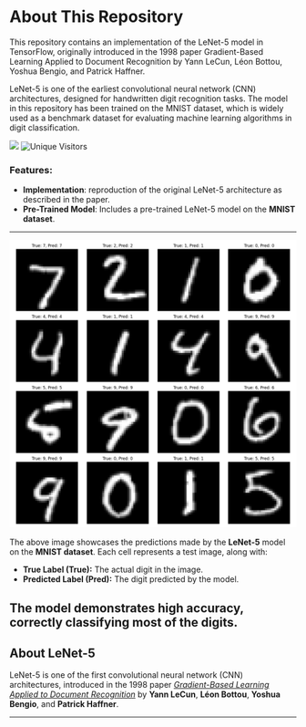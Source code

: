 # About This Repository

This repository contains an implementation of the LeNet-5 model in TensorFlow, originally introduced in the 1998 paper Gradient-Based Learning Applied to Document Recognition by Yann LeCun, Léon Bottou, Yoshua Bengio, and Patrick Haffner.

LeNet-5 is one of the earliest convolutional neural network (CNN) architectures, designed for handwritten digit recognition tasks. The model in this repository has been trained on the MNIST dataset, which is widely used as a benchmark dataset for evaluating machine learning algorithms in digit classification. 

![](https://komarev.com/ghpvc/?username=LadyAmely&color=green)  ![Unique Visitors](https://visitor-badge.laobi.icu/badge?page_id=LadyAmely.LeNet-5-tensorflow)

### Features:
- **Implementation**: reproduction of the original LeNet-5 architecture as described in the paper.
- **Pre-Trained Model**: Includes a pre-trained LeNet-5 model on the **MNIST dataset**.
---
![MNIST](https://github.com/LadyAmely/LeNet-5-tensorflow/blob/master/plots/mnist_predictions_visualization.png)

The above image showcases the predictions made by the **LeNet-5** model on the **MNIST dataset**. Each cell represents a test image, along with:

- **True Label (True):** The actual digit in the image.
- **Predicted Label (Pred):** The digit predicted by the model.

The model demonstrates high accuracy, correctly classifying most of the digits. 
---
## About LeNet-5

LeNet-5 is one of the first convolutional neural network (CNN) architectures, introduced in the 1998 paper [*Gradient-Based Learning Applied to Document Recognition*](http://yann.lecun.com/exdb/publis/pdf/lecun-98.pdf) by **Yann LeCun**, **Léon Bottou**, **Yoshua Bengio**, and **Patrick Haffner**.


---
